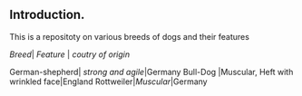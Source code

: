## Introduction.
This is a repositoty on various breeds of dogs and their features

*Breed*| *Feature* | *coutry of origin*

German-shepherd| _strong and agile_|Germany
Bull-Dog |Muscular, Heft with wrinkled face|England
Rottweiler|_Muscular_|Germany